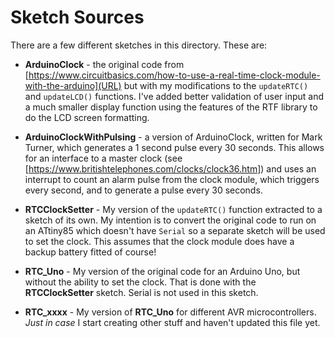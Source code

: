 # Sketch Sources
There are a few different sketches in this directory. These are:

  * **ArduinoClock** - the original code from [https://www.circuitbasics.com/how-to-use-a-real-time-clock-module-with-the-arduino](URL) but with my modifications to the ``updateRTC()`` and ``updateLCD()`` functions. I've added better validation of user input and a much smaller display function using the features of the RTF library to do the LCD screen formatting.

  * **ArduinoClockWithPulsing** - a version of ArduinoClock, written for Mark Turner, which generates a 1 second pulse every 30 seconds. This allows for an interface to a master clock (see [https://www.britishtelephones.com/clocks/clock36.htm]) and uses an interrupt to count an alarm pulse from the clock module, which triggers every second, and to generate a pulse every 30 seconds.

  * **RTCClockSetter** - My version of the ``updateRTC()`` function extracted to a sketch of its own. My intention is to convert the original code to run on an ATtiny85 which doesn't have ``Serial`` so a separate sketch will be used to set the clock. This assumes that the clock module does have a backup battery fitted of course!

  * **RTC_Uno** - My version of the original code for an Arduino Uno, but without the ability to set the clock. That is done with the **RTCClockSetter** sketch. Serial is not used in this sketch.

  * **RTC_xxxx** - My version of **RTC_Uno** for different AVR microcontrollers. _Just in case_ I start creating other stuff and haven't updated this file yet.

